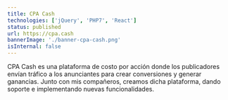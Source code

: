 ```yaml
---
title: CPA Cash
technologies: ['jQuery', 'PHP7', 'React']
status: published
url: https://cpa.cash
bannerImage: './banner-cpa-cash.png'
isInternal: false
---
```


CPA Cash es una plataforma de costo por acción donde los publicadores envían tráfico a los anunciantes para crear conversiones y generar ganancias. Junto con mis compañeros, creamos dicha plataforma, dando soporte e implementando nuevas funcionalidades.
